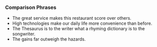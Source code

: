 ### Comparison Phrases

* The great service makes this restaurant score over others.
* High technologies make our daily life more convenience than before.
* The Thesaurus is to the writer what a rhyming dictionary is to the songwriter.
* The gains far outweigh the hazards.